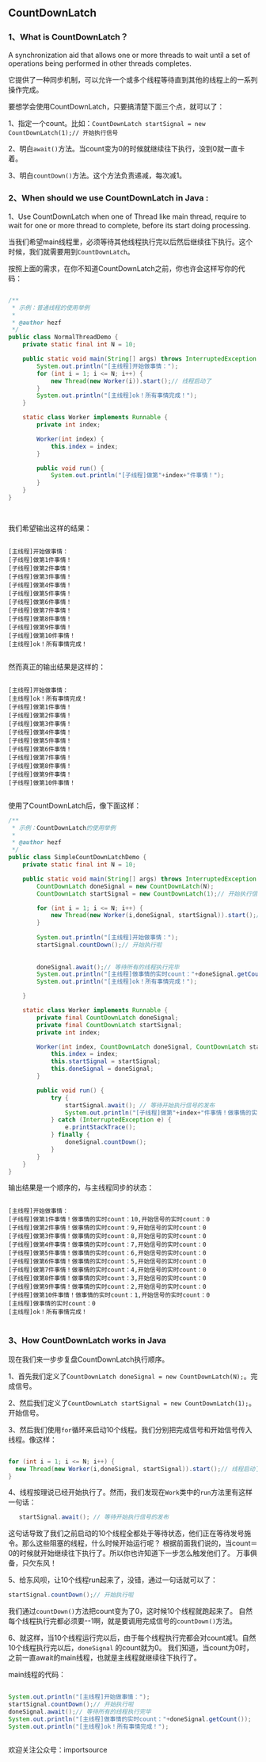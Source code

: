 ## CountDownLatch

### 1、What is CountDownLatch？

A synchronization aid that allows one or more threads to wait until a set of operations being performed in other threads completes. 

它提供了一种同步机制，可以允许一个或多个线程等待直到其他的线程上的一系列操作完成。


要想学会使用CountDownLatch，只要搞清楚下面三个点，就可以了：

1、指定一个count。比如：`CountDownLatch startSignal = new CountDownLatch(1);// 开始执行信号`

2、明白`await()`方法。当count变为0的时候就继续往下执行，没到0就一直卡着。

3、明白`countDown()`方法。这个方法负责递减，每次减1。


### 2、When should we use CountDownLatch in Java :

1、Use CountDownLatch when one of Thread like main thread, require to wait for one or more thread to complete, before its start doing processing.

当我们希望main线程里，必须等待其他线程执行完以后然后继续往下执行。这个时候，我们就需要用到`CountDownLatch`。

按照上面的需求，在你不知道CountDownLatch之前，你也许会这样写你的代码：

```java

/**
 * 示例：普通线程的使用举例
 * 
 * @author hezf
 */
public class NormalThreadDemo {
	private static final int N = 10;

	public static void main(String[] args) throws InterruptedException {
		System.out.println("[主线程]开始做事情：");
		for (int i = 1; i <= N; i++) {
			new Thread(new Worker(i)).start();// 线程启动了
		}
		System.out.println("[主线程]ok！所有事情完成！");
	}

	static class Worker implements Runnable {
		private int index;

		Worker(int index) {
			this.index = index;
		}

		public void run() {
			System.out.println("[子线程]做第"+index+"件事情！");
		}
	}
}

	
```

我们希望输出这样的结果：

 ```log
 
[主线程]开始做事情：
[子线程]做第1件事情！
[子线程]做第2件事情！
[子线程]做第3件事情！
[子线程]做第4件事情！
[子线程]做第5件事情！
[子线程]做第6件事情！
[子线程]做第7件事情！
[子线程]做第8件事情！
[子线程]做第9件事情！
[子线程]做第10件事情！
[主线程]ok！所有事情完成！


 ```
然而真正的输出结果是这样的：

```log

[主线程]开始做事情：
[主线程]ok！所有事情完成！
[子线程]做第1件事情！
[子线程]做第2件事情！
[子线程]做第3件事情！
[子线程]做第4件事情！
[子线程]做第5件事情！
[子线程]做第6件事情！
[子线程]做第7件事情！
[子线程]做第8件事情！
[子线程]做第9件事情！
[子线程]做第10件事情！


```



使用了CountDownLatch后，像下面这样：

``` java
/**
 * 示例：CountDownLatch的使用举例
 * 
 * @author hezf
 */
public class SimpleCountDownLatchDemo {
	private static final int N = 10;

	public static void main(String[] args) throws InterruptedException {
		CountDownLatch doneSignal = new CountDownLatch(N);
		CountDownLatch startSignal = new CountDownLatch(1);// 开始执行信号

		for (int i = 1; i <= N; i++) {
			new Thread(new Worker(i,doneSignal, startSignal)).start();// 线程启动了
		}
		
		System.out.println("[主线程]开始做事情：");
		startSignal.countDown();// 开始执行啦
		
		
		doneSignal.await();// 等待所有的线程执行完毕
		System.out.println("[主线程]做事情的实时count："+doneSignal.getCount());
		System.out.println("[主线程]ok！所有事情完成！");

	}

	static class Worker implements Runnable {
		private final CountDownLatch doneSignal;
		private final CountDownLatch startSignal;
		private int index;

		Worker(int index, CountDownLatch doneSignal, CountDownLatch startSignal) {
			this.index = index;
			this.startSignal = startSignal;
			this.doneSignal = doneSignal;
		}

		public void run() {
			try {
				startSignal.await(); // 等待开始执行信号的发布
				System.out.println("[子线程]做第"+index+"件事情！做事情的实时count："+doneSignal.getCount()+",开始信号的实时count："+startSignal.getCount());
			} catch (InterruptedException e) {
				e.printStackTrace();
			} finally {
				doneSignal.countDown();
			}
		}
	}
}

```


输出结果是一个顺序的，与主线程同步的状态：

```log

[主线程]开始做事情：
[子线程]做第1件事情！做事情的实时count：10,开始信号的实时count：0
[子线程]做第2件事情！做事情的实时count：9,开始信号的实时count：0
[子线程]做第3件事情！做事情的实时count：8,开始信号的实时count：0
[子线程]做第4件事情！做事情的实时count：7,开始信号的实时count：0
[子线程]做第5件事情！做事情的实时count：6,开始信号的实时count：0
[子线程]做第6件事情！做事情的实时count：5,开始信号的实时count：0
[子线程]做第7件事情！做事情的实时count：4,开始信号的实时count：0
[子线程]做第8件事情！做事情的实时count：3,开始信号的实时count：0
[子线程]做第9件事情！做事情的实时count：2,开始信号的实时count：0
[子线程]做第10件事情！做事情的实时count：1,开始信号的实时count：0
[主线程]做事情的实时count：0
[主线程]ok！所有事情完成！


```


### 3、How CountDownLatch works in Java


现在我们来一步步复盘CountDownLatch执行顺序。

1、首先我们定义了`CountDownLatch doneSignal = new CountDownLatch(N);`。完成信号。

2、然后我们定义了`CountDownLatch startSignal = new CountDownLatch(1);`。开始信号。

3、然后我们使用`for`循环来启动10个线程。我们分别把完成信号和开始信号传入线程。像这样：
  
  ```java
  
  for (int i = 1; i <= N; i++) {
	new Thread(new Worker(i,doneSignal, startSignal)).start();// 线程启动了
  }
  
  ```
  
 4、线程按理说已经开始执行了。然而，我们发现在`Work`类中的`run`方法里有这样一句话：
 
 ```java
    startSignal.await(); // 等待开始执行信号的发布
 ```
 这句话导致了我们之前启动的10个线程全都处于等待状态，他们正在等待发号施令。那么这些阻塞的线程，什么时候开始运行呢？
 根据前面我们说的，当count＝0的时候就开始继续往下执行了。所以你也许知道下一步怎么触发他们了。
 万事俱备，只欠东风！
 
 5、给东风呗，让10个线程run起来了，没错，通过一句话就可以了：
 
   ```java
   startSignal.countDown();// 开始执行啦
   ```
   
   
   我们通过`countDown()`方法把count变为了0，这时候10个线程就跑起来了。
   自然每个线程执行完都必须要--1啊，就是要调用完成信号的`countDown()`方法。
   
   
 6、就这样，当10个线程运行完以后，由于每个线程执行完都会对count减1。自然10个线程执行完以后，`doneSignal` 的count就为0。
    我们知道，当count为0时，之前一直await的main线程，也就是主线程就继续往下执行了。
    
    
  main线程的代码：
    
  ```java
    
  System.out.println("[主线程]开始做事情：");
  startSignal.countDown();// 开始执行啦
  doneSignal.await();// 等待所有的线程执行完毕
  System.out.println("[主线程]做事情的实时count："+doneSignal.getCount());
  System.out.println("[主线程]ok！所有事情完成！");
		
  ```


欢迎关注公众号：importsource
